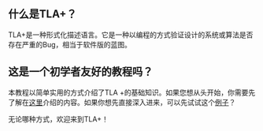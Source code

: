 ## 什么是TLA+？

TLA+是一种形式化描述语言。它是一种以编程的方式验证设计的系统或算法是否存在严重的Bug，相当于软件版的蓝图。

## 这是一个初学者友好的教程吗？

本教程以简单实用的方式介绍了TLA +的基础知识。如果您想从头开始，你需要先了解在[这里](about-this-guide.md)介绍的内容。如果你想先直接深入进来，可以先试试这个[例子](example.md)？

无论哪种方式，欢迎来到TLA+！
